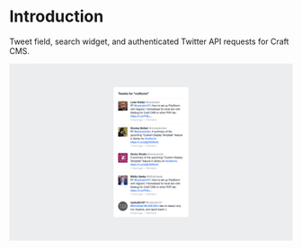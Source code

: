 # Introduction

Tweet field, search widget, and authenticated Twitter API requests for Craft CMS.

![Twitter Search Widget](assets/search-widget.png)